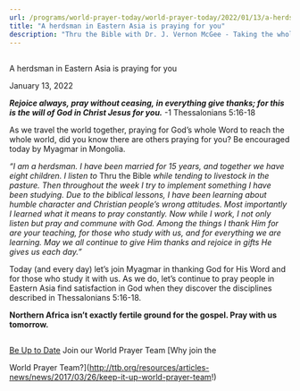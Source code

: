 ```yaml
---
url: /programs/world-prayer-today/world-prayer-today/2022/01/13/a-herdsman-in-eastern-asia-is-praying-for-you
title: "A herdsman in Eastern Asia is praying for you"
description: "Thru the Bible with Dr. J. Vernon McGee - Taking the whole Word to the whole world"
---
```







## 
 A herdsman in Eastern Asia is praying for you


January 13, 2022




***Rejoice always, pray without ceasing, in everything give thanks; for this is the will of God in Christ Jesus for you.*** -1 Thessalonians 5:16-18

As we travel the world together, praying for God’s whole Word to reach the whole world, did you know there are others praying for you? Be encouraged today by Myagmar in Mongolia.

 *“I am a herdsman. I have been married for 15 years, and together we have eight children. I listen to* Thru the Bible *while tending to livestock in the pasture. Then throughout the week I try to implement something I have been studying. Due to the biblical lessons, I have been learning about humble character and Christian people’s wrong attitudes. Most importantly I learned what it means to pray constantly. Now while I work, I not only listen but pray and commune with God. Among the things I thank Him for are your teaching, for those who study with us, and for everything we are learning. May we all continue to give Him thanks and rejoice in gifts He gives us each day.”* 

 Today (and every day) let’s join Myagmar in thanking God for His Word and for those who study it with us. As we do, let’s continue to pray people in Eastern Asia find satisfaction in God when they discover the disciplines described in Thessalonians 5:16-18. 

 **Northern Africa isn’t exactly fertile ground for the gospel. Pray with us tomorrow.**







## 




[Be Up to Date](http://feeds.feedburner.com/WorldPrayerToday "World Prayer Today RSS Feed")
Join our World Prayer Team
[Why join the  

World Prayer Team?](http://ttb.org/resources/articles-news/news/2017/03/26/keep-it-up-world-prayer-team!)




